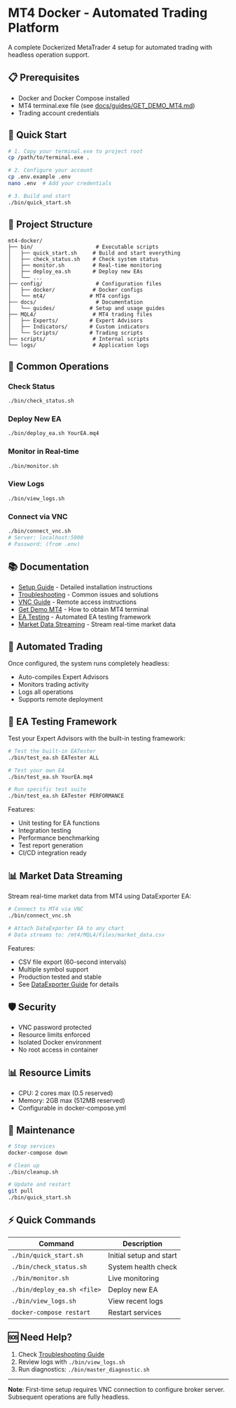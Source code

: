 # MT4 Docker - Automated Trading Platform

A complete Dockerized MetaTrader 4 setup for automated trading with headless operation support.

## 📋 Prerequisites

- Docker and Docker Compose installed
- MT4 terminal.exe file (see [docs/guides/GET_DEMO_MT4.md](docs/guides/GET_DEMO_MT4.md))
- Trading account credentials

## 🚀 Quick Start

```bash
# 1. Copy your terminal.exe to project root
cp /path/to/terminal.exe .

# 2. Configure your account
cp .env.example .env
nano .env  # Add your credentials

# 3. Build and start
./bin/quick_start.sh
```

## 📁 Project Structure

```
mt4-docker/
├── bin/                    # Executable scripts
│   ├── quick_start.sh     # Build and start everything
│   ├── check_status.sh    # Check system status
│   ├── monitor.sh         # Real-time monitoring
│   ├── deploy_ea.sh       # Deploy new EAs
│   └── ...
├── config/                 # Configuration files
│   ├── docker/            # Docker configs
│   └── mt4/              # MT4 configs
├── docs/                   # Documentation
│   └── guides/           # Setup and usage guides
├── MQL4/                  # MT4 trading files
│   ├── Experts/          # Expert Advisors
│   ├── Indicators/       # Custom indicators
│   └── Scripts/          # Trading scripts
├── scripts/               # Internal scripts
└── logs/                  # Application logs
```

## 🔧 Common Operations

### Check Status
```bash
./bin/check_status.sh
```

### Deploy New EA
```bash
./bin/deploy_ea.sh YourEA.mq4
```

### Monitor in Real-time
```bash
./bin/monitor.sh
```

### View Logs
```bash
./bin/view_logs.sh
```

### Connect via VNC
```bash
./bin/connect_vnc.sh
# Server: localhost:5900
# Password: (from .env)
```

## 📚 Documentation

- [Setup Guide](docs/guides/SETUP.md) - Detailed installation instructions
- [Troubleshooting](docs/guides/TROUBLESHOOTING.md) - Common issues and solutions
- [VNC Guide](docs/guides/VNC_GUIDE.md) - Remote access instructions
- [Get Demo MT4](docs/guides/GET_DEMO_MT4.md) - How to obtain MT4 terminal
- [EA Testing](docs/guides/EA_TESTING.md) - Automated EA testing framework
- [Market Data Streaming](docs/guides/MARKET_DATA_STREAMING.md) - Stream real-time market data

## 🤖 Automated Trading

Once configured, the system runs completely headless:
- Auto-compiles Expert Advisors
- Monitors trading activity
- Logs all operations
- Supports remote deployment

## 🧪 EA Testing Framework

Test your Expert Advisors with the built-in testing framework:

```bash
# Test the built-in EATester
./bin/test_ea.sh EATester ALL

# Test your own EA
./bin/test_ea.sh YourEA.mq4

# Run specific test suite
./bin/test_ea.sh EATester PERFORMANCE
```

Features:
- Unit testing for EA functions
- Integration testing
- Performance benchmarking
- Test report generation
- CI/CD integration ready

## 📊 Market Data Streaming

Stream real-time market data from MT4 using DataExporter EA:

```bash
# Connect to MT4 via VNC
./bin/connect_vnc.sh

# Attach DataExporter EA to any chart
# Data streams to: /mt4/MQL4/Files/market_data.csv
```

Features:
- CSV file export (60-second intervals)
- Multiple symbol support
- Production tested and stable
- See [DataExporter Guide](docs/guides/DATA_EXPORTER.md) for details

## 🛡️ Security

- VNC password protected
- Resource limits enforced
- Isolated Docker environment
- No root access in container

## 📊 Resource Limits

- CPU: 2 cores max (0.5 reserved)
- Memory: 2GB max (512MB reserved)
- Configurable in docker-compose.yml

## 🔄 Maintenance

```bash
# Stop services
docker-compose down

# Clean up
./bin/cleanup.sh

# Update and restart
git pull
./bin/quick_start.sh
```

## ⚡ Quick Commands

| Command | Description |
|---------|-------------|
| `./bin/quick_start.sh` | Initial setup and start |
| `./bin/check_status.sh` | System health check |
| `./bin/monitor.sh` | Live monitoring |
| `./bin/deploy_ea.sh <file>` | Deploy new EA |
| `./bin/view_logs.sh` | View recent logs |
| `docker-compose restart` | Restart services |

## 🆘 Need Help?

1. Check [Troubleshooting Guide](docs/guides/TROUBLESHOOTING.md)
2. Review logs with `./bin/view_logs.sh`
3. Run diagnostics: `./bin/master_diagnostic.sh`

---

**Note**: First-time setup requires VNC connection to configure broker server. Subsequent operations are fully headless.